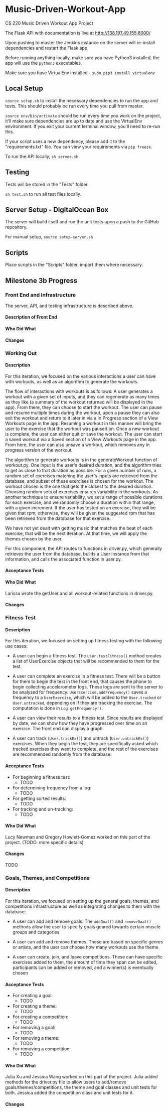 # Music-Driven-Workout-App
CS 220 Music Driven Workout App Project

The Flask API  with documentation is live at http://138.197.49.155:8000/

Upon pushing to master the Jenkins instance on the server will re-install dependencies and restart the Flask app.

Before running anything locally, make sure you have Python3 installed, the app will use the ```python3``` executables.

Make sure you have VirtualEnv installed - ```sudo pip3 install virtualenv```

## Local Setup
```source setup.sh``` to install the necessary dependencies to run the app and tests. This should probably be run every time you pull from master.

```source env/bin/activate``` should be run every time you work on the project, it'll make sure dependencies are up to date and use the VirtualEnv environment. If you exit your current terminal window, you'll need to re-run this.

If your script uses a new dependency, please add it to the "requirements.txt" file. You can view your requirements via ```pip freeze```.

To run the API locally, ```sh server.sh```

## Testing
Tests will be stored in the "Tests" folder.

```sh test.sh``` to run all test files locally.

## Server Setup - DigitalOcean Box
The server will build itself and run the unit tests upon a push to the GitHub repository.

For manual setup, ```source setup-server.sh```

## Scripts
Place scripts in the "Scripts" folder, import them where necessary.

## Milestone 3b Progress

### Front End and Infrastructure

The server, API, and testing infrastructure is described above.

#### Description of Front End

#### Who Did What

#### Changes

### Working Out

#### Description

For this iteration, we focused on the various interactions a user can have with workouts,
as well as an algorithm to generate the workouts.

The flow of interactions with workouts is as follows:
A user generates a workout with a given set of inputs, and they can regenerate as many times as they like
(a summary of the workout returned will be displayed in the app). From there, they can choose to start the workout.
The user can pause and resume multiple times during the workout, upon a pause they can also exit the workout
and return to it later in via a In Progress section of a View Workouts page in the app. Resuming a workout in
this manner will bring the user to the exercise that the workout was paused on. Once a new workout is complete,
the user can either quit or save the workout. The user can start a saved workout via a Saved
section of a View Workouts page in the app. From here, the user can also unsave a workout, which removes any
in progress version of the workout.

The algorithm to generate workouts is in the generateWorkout function of workout.py. One input is the user's desired duration,
and the algorithm tries to get as close to that duration as possible. For a given number of runs, a random set of exercises
matching the user's inputs are retrieved from the database, and subset of these exercises is chosen for the workout.
The workout chosen is the one that gets the closest to the desired duration. Choosing random sets of exercises ensures
variability in the workouts. As another technique to ensure variability, we set a range of possible durations for each exercise,
and we randomly choose a duration within that range, with a given increment. If the user has tested on an exercise, they
will be given that rpm; otherwise, they will be given the suggested rpm that has been retrieved from the database for that
exercise.

We have not yet dealt with getting music that matches the beat of each exercise, that will be the next iteration.
At that time, we will apply the themes chosen by the user.

For this component, the API routes to functions in driver.py, which generally retrieves the user from the database,
builds a User instance from that information, and calls the associated function in user.py.

#### Acceptance Tests



#### Who Did What

Larissa wrote the getUser and all workout-related functions in driver.py.

#### Changes

### Fitness Test

#### Description

For this iteration, we focused on setting up fitness testing with the following use cases:

* A user can begin a fitness test. The `User.testFitness()` method creates a list of UserExercise objects that will be recommended to them for the test.

* A user can complete an exercise in a fitness test. There will be a button for them to begin the test in the front end, that causes the phone to begin collecting accelerometer logs. These logs are sent to the server to be analyzed for frequency. `UserExercise.addFrequency()` saves a frequency to a `UserExercise`, which will be added to the `User.tracked` or `User.untracked`, depending on if they are tracking the exercise. The computation is done in `Log.getFrequency()`.

* A user can view their results to a fitness test. Since results are displayed by date, we can show how they have progressed over time on an exercise. The front end can display a graph.

* A user can track (`User.trackEx()`) and untrack (`User.untrackEx()`) exercises. When they begin the test, they are specifically asked which tracked exercises they want to complete, and the rest of the exercises are recommended randomly from the database.

#### Acceptance Tests

* For beginning a fitness test:
    * TODO
* For determining frequency from a log:
    * TODO
* For getting sorted results:
    * TODO
* For tracking and un-tracking:
    * TODO

#### Who Did What

Lucy Newman and Gregory Howlett-Gomez worked on this part of the project. (TODO: more specific details)

#### Changes

TODO

### Goals, Themes, and Competitions

#### Description

For this iteration, we focused on setting up the general goals, themes, and competitions infrastructure as well as integrating changes to them with the database:

* A user can add and remove goals. The `addGoal()` and `removeGoal()` methods allow the user to specify goals geared towards certain muscle groups and categories

* A user can add and remove themes. These are based on specific genres or artists, and the user can choose how many workouts use the theme

* A user can create, join, and leave competitions. These can have specific exercises added to them, the amount of time they span can be edited, participants can be added or removed, and a winner(s) is eventually chosen

#### Acceptance Tests

* For creating a goal:
    * TODO
* For creating a theme:
    * TODO
* For creating a competition:
    * TODO
* For removing a goal:
    * TODO
* For removing a theme:
    * TODO
* For removing a competition:
    * TODO

#### Who Did What

Julia Xu and Jessica Wang worked on this part of the project. Julia added methods for the driver.py file to allow users to add/remove goals/themes/competitions, the theme and goal classes and unit tests for both. Jessica added the competition class and unit tests for it.

#### Changes
